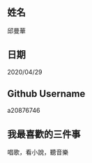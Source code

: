 姓名
----
邱曼華

日期
----
2020/04/29

Github Username
---------------
a20876746

我最喜歡的三件事
---------------
唱歌，看小說，聽音樂